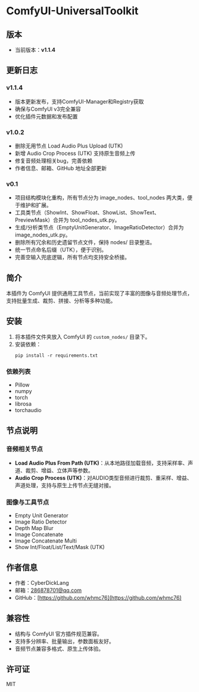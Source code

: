 # ComfyUI-UniversalToolkit

## 版本

- 当前版本：**v1.1.4**

## 更新日志

### v1.1.4
- 版本更新发布，支持ComfyUI-Manager和Registry获取
- 确保与ComfyUI v3完全兼容
- 优化插件元数据和发布配置

### v1.0.2
- 删除无用节点 Load Audio Plus Upload (UTK)
- 新增 Audio Crop Process (UTK) 支持原生音频上传
- 修复音频处理相关bug，完善依赖
- 作者信息、邮箱、GitHub 地址全部更新

### v0.1
- 项目结构模块化重构，所有节点分为 image_nodes、tool_nodes 两大类，便于维护和扩展。
- 工具类节点（ShowInt、ShowFloat、ShowList、ShowText、PreviewMask）合并为 tool_nodes_utk.py。
- 生成/分析类节点（EmptyUnitGenerator、ImageRatioDetector）合并为 image_nodes_utk.py。
- 删除所有冗余和历史遗留节点文件，保持 nodes/ 目录整洁。
- 统一节点命名后缀（UTK），便于识别。
- 完善空输入兜底逻辑，所有节点均支持安全桥接。

## 简介
本插件为 ComfyUI 提供通用工具节点，当前实现了丰富的图像与音频处理节点，支持批量生成、裁剪、拼接、分析等多种功能。

## 安装
1. 将本插件文件夹放入 ComfyUI 的 `custom_nodes/` 目录下。
2. 安装依赖：
   ```
   pip install -r requirements.txt
   ```

### 依赖列表
- Pillow
- numpy
- torch
- librosa
- torchaudio

## 节点说明

### 音频相关节点
- **Load Audio Plus From Path (UTK)**：从本地路径加载音频，支持采样率、声道、裁剪、增益、立体声等参数。
- **Audio Crop Process (UTK)**：对AUDIO类型音频进行裁剪、重采样、增益、声道处理，支持与原生上传节点无缝对接。

### 图像与工具节点
- Empty Unit Generator
- Image Ratio Detector
- Depth Map Blur
- Image Concatenate
- Image Concatenate Multi
- Show Int/Float/List/Text/Mask (UTK)

## 作者信息
- 作者：CyberDickLang
- 邮箱：286878701@qq.com
- GitHub：[https://github.com/whmc76](https://github.com/whmc76)

## 兼容性
- 结构与 ComfyUI 官方插件规范兼容。
- 支持多分辨率、批量输出，参数面板友好。
- 音频节点兼容多格式、原生上传体验。

## 许可证
MIT